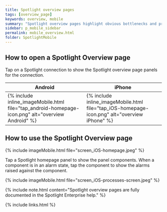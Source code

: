 ```yaml
---
title: Spotlight overview pages
tags: [overview_page]
keywords: overview, mobile
summary: "Spotlight overview pages highlight obvious bottlenecks and problem areas for a connection."
sidebar: p_mobile_sidebar
permalink: mobile_overview.html
folder: SpotlightMobile
---
```


## How to open a Spotlight Overview page

Tap on a Spotlight connection to show the Spotlight overview page panels for the connection.

Android | iPhone
--------|-------
{% include inline_imageMobile.html file="tap_android-homepage-icon.png" alt="overview Android" %} | {% include inline_imageMobile.html file="tap_iOS-homepage-icon.png" alt="overview iPhone" %}



## How to use the Spotlight Overview page

{% include imageMobile.html file="screen_iOS-homepage.jpeg" %}

Tap a Spotlight homepage panel to show the panel components. When a component is in an alarm state, tap the component to show the alarms raised against the component.

{% include imageMobile.html file="screen_iOS-processes-screen.jpeg" %}


{% include note.html content="Spotlight overview pages are fully documented in the Spotlight Enterprise help." %}

{% include links.html %}
